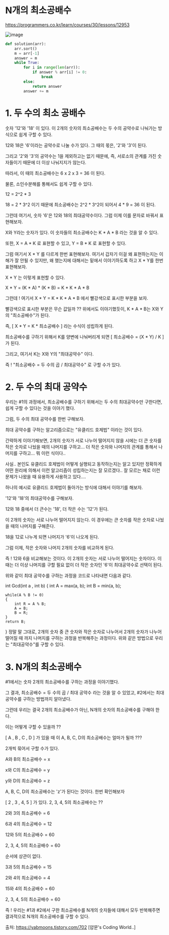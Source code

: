 # N개의 최소공배수

https://programmers.co.kr/learn/courses/30/lessons/12953

![image](https://user-images.githubusercontent.com/30613069/165556356-48296f78-e6e4-4583-9ae2-2f5a054d3a99.png)

```python
def solution(arr):
    arr.sort()
    m = arr[-1]
    answer = m
    while True:
        for i in range(len(arr)):
            if answer % arr[i] != 0:
                break
        else:
            return answer
        answer += m
```


# 1. 두 수의 최소 공배수

숫자 '12'와 '18' 이 있다. 이 2개의 숫자의 최소공배수는 두 수의 공약수로 나눠가는 방식으로 쉽게 구할 수 있다.

12와 18은 '6'이라는 공약수로 나눌 수가 있다. 그 때의 몫은, '2'와 '3'이 된다.

그리고 '2'와 '3'의 공약수는 1을 제외하고는 없기 때문에, 즉, 서로소의 관계를 가진 숫자들이기 때문에  더 이상 나눠지지가 않는다.

따라서, 이 때의 최소공배수는 6 x 2 x 3 = 36 이 된다.

물론, 소인수분해를 통해서도 쉽게 구할 수 있다.

12 = 2^2 * 3

18 = 2 * 3^2 이기 때문에 최소공배수는 2^2 * 3^2이 되어서 4 * 9 = 36 이 된다.

그런데 여기서, 숫자 '6'은 12와 18의 최대공약수이다. 그럼 이제 이를 문자로 바꿔서 표현해보자.


X와 Y라는 숫자가 있다. 이 숫자들의 최소공배수는 K * A * B 라는 것을 알 수 있다.

또한, X = A * K 로 표현할 수 있고, Y = B * K  로 표현할 수 있다.

그럼 여기서 X * Y 를 다르게 한번 표현해보자. 여기서 갑자기 이걸 왜 표현하는지는 이해가 잘 안될 수 있지만, 왜 했는지에 대해서는 밑에서 이야기하도록 하고 X * Y를 한번 표현해보자.

X * Y 는 이렇게 표현할 수 있다.

X * Y = (K * A) * (K * B) = K * K * A * B

그런데 ! 여기서 X * Y = K * K * A * B 에서 빨강색으로 표시한 부분을 보자.

빨강색으로 표시한 부분은 무슨 값일까 ?? 위에서도 이야기했듯이, K * A * B는 X와 Y의 "최소공배수"가 된다.

즉, [ X * Y = K * 최소공배수 ] 라는 수식이 성립하게 된다.

최소공배수를 구하기 위해서 K를 양변에 나눠버리게 되면 [ 최소공배수 = (X * Y) / K ] 가 된다.

그리고, 여기서 K는 X와 Y의 "최대공약수" 이다.

즉 ! "최소공배수 = 두 수의 곱 / 최대공약수" 로 구할 수가 있다.

 

# 2. 두 수의 최대 공약수

우리는 #1의 과정에서, 최소공배수를 구하기 위해서는 두 수의 최대공약수만 구한다면, 쉽게 구할 수 있다는 것을 이야기 했다.

그럼, 두 수의 최대 공약수를 한번 구해보자.

최대 공약수를 구하는 알고리즘으로는 "유클리드 호제법" 이라는 것이 있다.

간략하게 이야기해보면, 2개의 숫자가 서로 나누어 떨어지지 않을 시에는 더 큰 숫자를 작은 숫자로 나눴을 때의 나머지를 구하고... 더 작은 숫자와 나머지의 관계를 통해서 나머지를 구하고... 뭐 이런 식이다..

사실.. 본인도 유클리드 호제법이 어떻게 실행되고 동작하는지는 알고 있지만 정확하게 어떤 원리에 의해서 이런 알고리즘이 성립하는지는 잘 모르겠다.. 잘 모르는 채로 이런 문제가 나왔을 때 유용하게 사용하고 있다....

하나의 예시로 유클리드 호제법이 돌아가는 방식에 대해서 이야기를 해보자.

'12'와 '18'의 최대공약수를 구해보자.

12와 18 중에서 더 큰수는 '18', 더 작은 수는 '12'가 된다.

이 2개의 숫자는 서로 나누어 떨어지지 않는다. 이 경우에는 큰 숫자를 작은 숫자로 나눴을 때의 나머지를 구해준다.

18을 12로 나누게 되면 나머지가 '6'이 나오게 된다.

그럼 이제, 작은 숫자와 나머지 2개의 숫자를 비교하게 된다.

즉 ! 12와 6을 비교해보는 것이다. 이 2개의 숫자는 서로 나누어 떨어지는 숫자이다. 이 때는 더 이상 나머지를 구할 필요 없이 더 작은 숫자인 '6'이 최대공약수로 선택이 된다.


위와 같이 최대 공약수를 구하는 과정을 코드로 나타내면 다음과 같다.

int Gcd(int a , int b)
{
    int A = max(a, b);
    int B = min(a, b);
    
    while(A % B != 0)
    {
        int R = A % B;
        A = B;
        B = R;
    }
    return B;
}
정말 말 그대로, 2개의 숫자 중 큰 숫자와 작은 숫자로 나누어서 2개의 숫자가 나누어 떨어질 때 까지 나머지를 구하는 과정을 반복해주는 과정이다. 위와 같은 방법으로 우리는 "최대공약수"를 구할 수 있다.

 

# 3. N개의 최소공배수
#1에서는 숫자 2개의 최소공배수를 구하는 과정을 이야기했다.

그 결과, 최소공배수 = 두 수의 곱 / 최대 공약수 라는 것을 알 수 있었고, #2에서는 최대 공약수를 구하는 방법까지 알아냈다.

그런데 우리는 결국 2개의 최소공배수가 아닌, N개의 숫자의 최소공배수를 구해야 한다.

이는 어떻게 구할 수 있을까 ??

[ A , B , C , D ] 가 있을 때 이 A, B, C, D의 최소공배수는 얼마가 될까 ???

2개씩 묶어서 구할 수가 있다.

A와 B의 최소공배수 = x

x와 C의 최소공배수 = y

y와 D의 최소공배수 = z

A, B, C, D의 최소공배수는 'z'가 된다는 것이다. 한번 확인해보자

[ 2 , 3 , 4, 5 ] 가 있다. 2, 3, 4, 5의 최소공배수는 ??

2와 3의 최소공배수 = 6

6과 4의 최소공배수 = 12

12와 5의 최소공배수 = 60

2, 3, 4, 5의 최소공배수 = 60

순서에 상관이 없다.

3과 5의 최소공배수 = 15

2와 4의 최소공배수 = 4

15와 4의 최소공배수 = 60

2, 3, 4, 5의 최소공배수 = 60

즉 ! 우리는 #1과 #2에서 구한 최소공배수를 N개의 숫자들에 대해서 모두 반복해주면 결과적으로 N개의 최소공배수를 구할 수 있다.


출처: https://yabmoons.tistory.com/702 [얍문's Coding World..]

